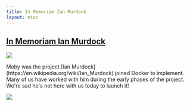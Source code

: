 ```yaml
---
title: In Memoriam Ian Murdock
layout: misc
---
```


## [In Memoriam Ian Murdock](https://blog.docker.com/2015/12/ian-murdock/)

<div class="center-content">
<div class="content-item--fixed">
<div class="card">
	<img src="/images/ian.jpg">       
	<p class="card-text">Moby was the project [Ian Murdock](https://en.wikipedia.org/wiki/Ian_Murdock) joined Docker to implement. Many of us have worked with him during the early phases of the project. We're sad he's not here with us today to launch it!</p>
	<img src="/images/ian-and-moby-team.jpg">
</div>
</div>
</div>


